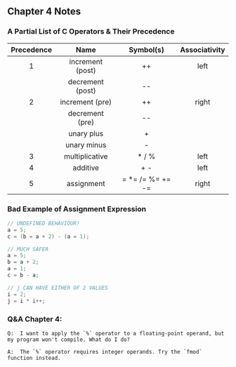 ## Chapter 4 Notes

### A Partial List of C Operators & Their Precedence

| Precedence | Name             | Symbol(s)         | Associativity |
| :--------: | :--------------: | :---------------: | :-----------: |
| 1          | increment (post) | ++                | left          |
|            | decrement (post) | --                |               |
| 2          | increment (pre)  | ++                | right         |
|            | decrement (pre)  | --                |               |
|            | unary plus       | +                 |               |
|            | unary minus      | -                 |               |
| 3          | multiplicative   | * / %             | left          |
| 4          | additive         | + -               | left          |
| 5          | assignment       | = *= /= %= += -=  | right         |

### Bad Example of Assignment Expression

```C
// UNDEFINED BEHAVIOUR!
a = 5;
c = (b = a + 2) - (a = 1);

// MUCH SAFER
a = 5;
b = a + 2;
a = 1;
c = b - a;

// j CAN HAVE EITHER OF 2 VALUES
i = 2;
j = i * i++;
```

### Q&A Chapter 4:
    Q:  I want to apply the `%` operator to a floating-point operand, but my program won't compile. What do I do?

    A:  The `%` operator requires integer operands. Try the `fmod` function instead.

